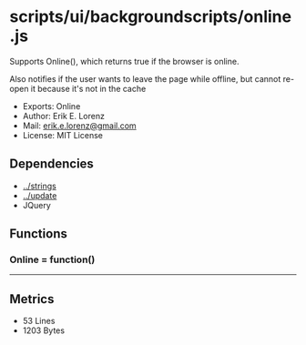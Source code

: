 # scripts/ui/backgroundscripts/online.js


Supports Online(), which returns true if the browser is online.

Also notifies if the user wants to leave the page while offline, but cannot
re-open it because it's not in the cache

* Exports: Online
* Author: Erik E. Lorenz 
* Mail: <erik.e.lorenz@gmail.com>
* License: MIT License


## Dependencies

* <a href="../strings.html">../strings</a>
* <a href="../update.html">../update</a>
* JQuery


## Functions

###   Online = function()


---

## Metrics

* 53 Lines
* 1203 Bytes

